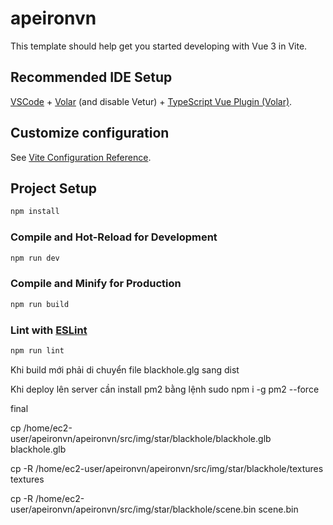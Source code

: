 # apeironvn

This template should help get you started developing with Vue 3 in Vite.

## Recommended IDE Setup

[VSCode](https://code.visualstudio.com/) + [Volar](https://marketplace.visualstudio.com/items?itemName=johnsoncodehk.volar) (and disable Vetur) + [TypeScript Vue Plugin (Volar)](https://marketplace.visualstudio.com/items?itemName=johnsoncodehk.vscode-typescript-vue-plugin).

## Customize configuration

See [Vite Configuration Reference](https://vitejs.dev/config/).

## Project Setup

```sh
npm install
```

### Compile and Hot-Reload for Development

```sh
npm run dev
```

### Compile and Minify for Production

```sh
npm run build
```

### Lint with [ESLint](https://eslint.org/)

```sh
npm run lint
```

Khi build mới phải di chuyển file blackhole.glg sang dist

Khi deploy lên server cần install pm2 bằng lệnh sudo npm i -g pm2 --force

final

cp /home/ec2-user/apeironvn/apeironvn/src/img/star/blackhole/blackhole.glb blackhole.glb

cp -R /home/ec2-user/apeironvn/apeironvn/src/img/star/blackhole/textures
textures

cp -R /home/ec2-user/apeironvn/apeironvn/src/img/star/blackhole/scene.bin scene.bin
